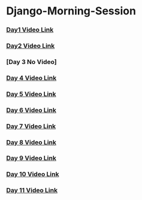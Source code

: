 # Django-Morning-Session

### [Day1 Video Link](https://transcripts.gotomeeting.com/#/s/67eb24d9a7e28823b2f18c946d295b048e246f738af7f7ddac150e48980bd8ce)
### [Day2 Video Link](https://transcripts.gotomeeting.com/#/s/6ad2504934352cdef82b9e3907da0728a53e4173efe08a93c85669c2280b626e)
### [Day 3 No Video]
### [Day 4 Video Link](https://transcripts.gotomeeting.com/#/s/02bf78b7022fb216d8e3d7daafe233cd26d46068f49ec13b4105dd87b73fcdee)
### [Day 5 Video Link](https://transcripts.gotomeeting.com/#/s/63c003c772bf3c5443f973fff227d39aa065dab28797e15e79ca98a70aa306a2)
### [Day 6 Video Link](https://transcripts.gotomeeting.com/#/s/60bcccdc84a505b5a1272487959a656daf6036557e2777ecca3b7942e51e106c)
### [Day 7 Video Link](https://transcripts.gotomeeting.com/#/s/612843ce30cb14d64aca5d3f95d32c9468b28f892f07cfa59d73859851a0ce62)
### [Day 8 Video Link](https://transcripts.gotomeeting.com/#/s/c49df2a993ba09cbc378c866588c9aa19d7d34e30cc257f1f95e5319100639a3)
### [Day 9 Video Link](https://transcripts.gotomeeting.com/#/s/113b8d59a28072e173fdcd0efcb84736d929d2eb419d942c7c6b87796148b916)
### [Day 10 Video Link](https://transcripts.gotomeeting.com/#/s/d52dacf21cbc544d5abdd6842a2e149c8b1b9aad38e46fe620e34886064441af)
### [Day 11 Video Link](https://transcripts.gotomeeting.com/#/s/bdd3fb5f8f5bd177090d8413a76c4ed2804e0768a4c7ffd0e37ac1c6b1ad5c96)
